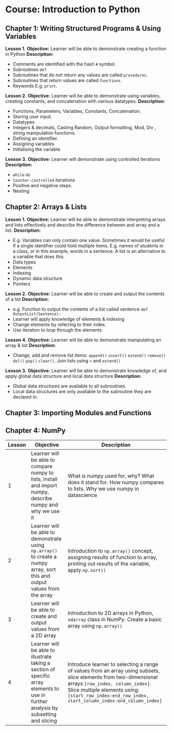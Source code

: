 Course: Introduction to Python
================================

Chapter 1: Writing Structured Programs & Using Variables
-------------------------------------------------------

**Lesson 1.**
**Objective:** 
Learner will be able to demonstrate creating a function in Python 
**Description:** 
* Comments are identified with the hash `#` symbol. 
* Subroutines `def`
* Subroutines that do not return any values are called `procedures`. 
* Subroutines that return values are called `functions`. 
* Keywords E.g. `print`. 

**Lesson 2.**
**Objective:** 
Learner will be able to demonstrate using variables, creating constants, and concatenation with various datatypes.
**Description:**
* Functions, Parameters, Variables, Constants, Concatenation. 
* Storing user input.
* Datatypes
* Integers & decimals, Casting Random, Output formatting, Mod, Div , string manipulation functions.
* Defining an identifier. 
* Assigning variables  
* Initialising the variable.


**Lesson 3.**
**Objective:** 
Learner will demonstrate using controlled iterations
**Description:**
* `while` `do`
* `Counter-controlled` iterations
* Positive and negative steps.
* Nesting



Chapter 2: Arrays & Lists
-----------------------------------

**Lesson 1.**
**Objective:** 
Learner will be able to demonstrate interpreting arrays and lists effectively and describe the difference between and array and a list.
**Description:**
* E.g. Variables can only contain one value. Sometimes it would be useful if a single identifier could hold multiple items. E.g. names of students in a class, or in this example, words in a sentence. A list is an alternative to a variable that does this.
* Data types
* Elements
* Indexing
* Dynamic data structure
* Pointers

**Lesson 2.**
**Objective:** 
Learner will be able to create and output the contents of a list 
**Description:**
* e.g. Function to output the contents of a list called sentence `def OutputList(Sentence):`
* Learner will apply knowledge of elements & indexing
* Change elements by referring to their index.
* Use iteration to loop through the elements

**Lesson 4.**
**Objective:** 
Learner will be able to demonstrate manipulating an array & list
**Description:**
* Change, add and remove list items: `append()` `insert()` `extend()` `remove()` `del()` `pop()` `clear()`. Join lists using `+` and `extend()`

**Lesson 3.**
**Objective:** 
Learner will be able to demonstrate knowledge of, and apply global data structure and local data structure 
**Description:**
* Global data structures are available to all subroutines. 
* Local data structures are only available to the subroutine they are declared in. 





Chapter 3: Importing Modules and Functions
------------------------------------------------




Chapter 4: NumPy
----------------------------------------------

| Lesson | Objective | Description |
| --------------- | --------------- | --------------- |
|  1 | Learner will be able to compare numpy to lists, install and import numpy, describe numpy and why we use it | What is numpy used for, why? What does it stand for. How numpy compares to lists. Why we use numpy in datascience |
| 2 | Learner will be able to demonstrate using `np.array()` to create a numpy array, sort this and output values from the array | Introduction to `np.array()` concept, assigning results of function to array, printing out results of the variable, apply `np.sort()` |
| 3 | Learner will be able to create and output values from a 2D array | Introduction to 2D arrays in Python, `ndarray` class in NumPy. Create a basic array using `np.array()` |
| 4 | Learner will be able to illustrate taking a section of specific array elements to use in further analysis by subsetting and slicing | Introduce learner to selecting a range of values from an array using subsets, slice elements from two-dimensional arrays `[row_index, column_index]`. Slice multiple elements using: `[start_row_index:end_row_index, start_column_index:end_column_index]`

